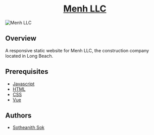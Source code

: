<h1 align="center" style="border: none"><a href="https://menh.llc/">Menh LLC</a></h1>

![Menh LLC](https://github.com/sotheanith/Menh-LLC/blob/main/Capture.JPG)

## Overview
A responsive static website for Menh LLC, the construction company located in Long Beach. 

## Prerequisites
 - [Javascript](https://www.javascript.com/)
 - [HTML](https://www.w3schools.com/html/)
 - [CSS](https://www.w3schools.com/css/)
 - [Vue](https://vuejs.org/)

## Authors
 - [Sotheanith Sok](https://github.com/sotheanith "Sotheanith Sok")
